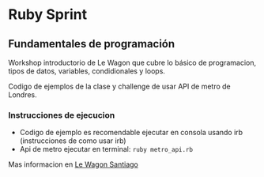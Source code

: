 # Ruby Sprint
## Fundamentales de programación

Workshop introductorio de Le Wagon que cubre lo básico de programacion, tipos de datos, variables, condidionales y loops.

Codigo de ejemplos de la clase y challenge de usar API de metro de Londres.

### Instrucciones de ejecucion
- Codigo de ejemplo es recomendable ejecutar en consola usando irb (instrucciones de como usar irb)
- Api de metro ejecutar en terminal: `ruby metro_api.rb`



Mas informacion en [Le Wagon Santiago](https://www.lewagon.com/santiago)
